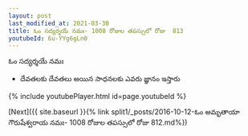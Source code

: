 ```yaml
---
layout: post
last_modified_at: 2021-03-30
title: ఓం సద్యర్శయే నమః- 1008 రోజుల తపస్సులో రోజు  813
youtubeId: 6u-YYg6gLn0
---
```

 
 
 ఓం సద్యర్శయే నమః  
 
 -  దేవతలకు దేవతలు అయిన సాధనలకు ఎవరు జ్ఞానం ఇస్తారు 
 
  
 
  
 
 
 
 
 
 


{% include youtubePlayer.html id=page.youtubeId %}
 
[Next]({{ site.baseurl }}{% link  split1/_posts/2016-10-12-ఓం అమృతాయా గౌరుషేశ్వరాయ నమః- 1008 రోజుల తపస్సులో రోజు  812.md%})
 

